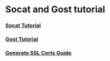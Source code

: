 # Socat and Gost tutorial

### [Socat Tutorial](./README_socat.MD)

### [Gost Tutorial](./README_gost.MD)

### [Generate SSL Certs Guide](./README_generate_ssl_certs.MD)